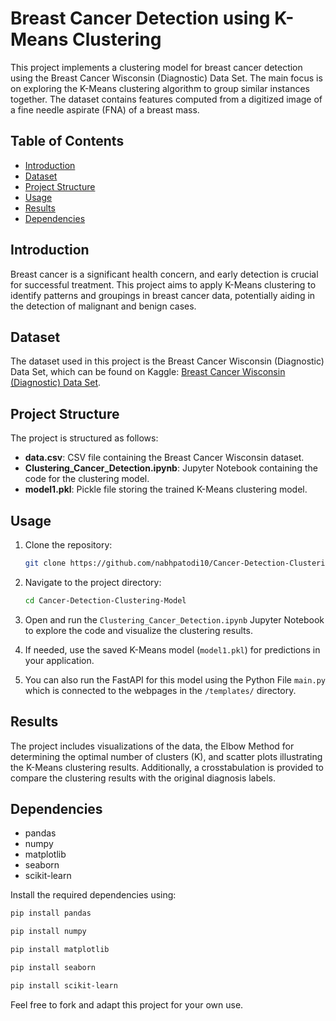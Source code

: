 # Breast Cancer Detection using K-Means Clustering

This project implements a clustering model for breast cancer detection using the Breast Cancer Wisconsin (Diagnostic) Data Set. The main focus is on exploring the K-Means clustering algorithm to group similar instances together. The dataset contains features computed from a digitized image of a fine needle aspirate (FNA) of a breast mass.

## Table of Contents
- [Introduction](#introduction)
- [Dataset](#dataset)
- [Project Structure](#project-structure)
- [Usage](#usage)
- [Results](#results)
- [Dependencies](#dependencies)

## Introduction

Breast cancer is a significant health concern, and early detection is crucial for successful treatment. This project aims to apply K-Means clustering to identify patterns and groupings in breast cancer data, potentially aiding in the detection of malignant and benign cases.

## Dataset

The dataset used in this project is the Breast Cancer Wisconsin (Diagnostic) Data Set, which can be found on Kaggle: [Breast Cancer Wisconsin (Diagnostic) Data Set](https://www.kaggle.com/datasets/uciml/breast-cancer-wisconsin-data).

## Project Structure

The project is structured as follows:

- **data.csv**: CSV file containing the Breast Cancer Wisconsin dataset.
- **Clustering_Cancer_Detection.ipynb**: Jupyter Notebook containing the code for the clustering model.
- **model1.pkl**: Pickle file storing the trained K-Means clustering model.

## Usage

1. Clone the repository:

   ```bash
   git clone https://github.com/nabhpatodi10/Cancer-Detection-Clustering-Model.git
   ```

2. Navigate to the project directory:

   ```bash
   cd Cancer-Detection-Clustering-Model
   ```

3. Open and run the `Clustering_Cancer_Detection.ipynb` Jupyter Notebook to explore the code and visualize the clustering results.

4. If needed, use the saved K-Means model (`model1.pkl`) for predictions in your application.

5. You can also run the FastAPI for this model using the Python File `main.py` which is connected to the webpages in the `/templates/` directory.

## Results

The project includes visualizations of the data, the Elbow Method for determining the optimal number of clusters (K), and scatter plots illustrating the K-Means clustering results. Additionally, a crosstabulation is provided to compare the clustering results with the original diagnosis labels.

## Dependencies

- pandas
- numpy
- matplotlib
- seaborn
- scikit-learn

Install the required dependencies using:

```bash
pip install pandas
```
```bash
pip install numpy
```
```bash
pip install matplotlib
```
```bash
pip install seaborn
```
```bash
pip install scikit-learn
```

Feel free to fork and adapt this project for your own use.

